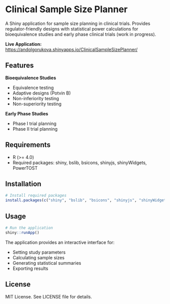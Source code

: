 # Clinical Sample Size Planner

A Shiny application for sample size planning in clinical trials. Provides regulator-friendly designs with statistical power calculations for bioequivalence studies and early phase clinical trials (work in progress).

**Live Application:** https://andolgorukova.shinyapps.io/ClinicalSampleSizePlanner/

## Features

**Bioequivalence Studies**
- Equivalence testing
- Adaptive designs (Potvin B)
- Non-inferiority testing
- Non-superiority testing

**Early Phase Studies**
- Phase I trial planning
- Phase II trial planning

## Requirements

- R (>= 4.0)
- Required packages: shiny, bslib, bsicons, shinyjs, shinyWidgets, PowerTOST

## Installation

```r
# Install required packages
install.packages(c("shiny", "bslib", "bsicons", "shinyjs", "shinyWidgets", "PowerTOST"))
```

## Usage

```r
# Run the application
shiny::runApp()
```

The application provides an interactive interface for:
- Setting study parameters
- Calculating sample sizes
- Generating statistical summaries
- Exporting results

## License

MIT License. See LICENSE file for details.
